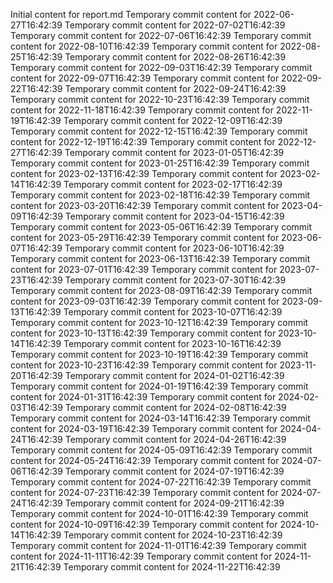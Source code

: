 Initial content for report.md
Temporary commit content for 2022-06-27T16:42:39
Temporary commit content for 2022-07-02T16:42:39
Temporary commit content for 2022-07-06T16:42:39
Temporary commit content for 2022-08-10T16:42:39
Temporary commit content for 2022-08-25T16:42:39
Temporary commit content for 2022-08-26T16:42:39
Temporary commit content for 2022-09-03T16:42:39
Temporary commit content for 2022-09-07T16:42:39
Temporary commit content for 2022-09-22T16:42:39
Temporary commit content for 2022-09-24T16:42:39
Temporary commit content for 2022-10-23T16:42:39
Temporary commit content for 2022-11-18T16:42:39
Temporary commit content for 2022-11-19T16:42:39
Temporary commit content for 2022-12-09T16:42:39
Temporary commit content for 2022-12-15T16:42:39
Temporary commit content for 2022-12-19T16:42:39
Temporary commit content for 2022-12-27T16:42:39
Temporary commit content for 2023-01-05T16:42:39
Temporary commit content for 2023-01-25T16:42:39
Temporary commit content for 2023-02-13T16:42:39
Temporary commit content for 2023-02-14T16:42:39
Temporary commit content for 2023-02-17T16:42:39
Temporary commit content for 2023-02-18T16:42:39
Temporary commit content for 2023-03-20T16:42:39
Temporary commit content for 2023-04-09T16:42:39
Temporary commit content for 2023-04-15T16:42:39
Temporary commit content for 2023-05-06T16:42:39
Temporary commit content for 2023-05-29T16:42:39
Temporary commit content for 2023-06-07T16:42:39
Temporary commit content for 2023-06-10T16:42:39
Temporary commit content for 2023-06-13T16:42:39
Temporary commit content for 2023-07-01T16:42:39
Temporary commit content for 2023-07-23T16:42:39
Temporary commit content for 2023-07-30T16:42:39
Temporary commit content for 2023-08-09T16:42:39
Temporary commit content for 2023-09-03T16:42:39
Temporary commit content for 2023-09-13T16:42:39
Temporary commit content for 2023-10-07T16:42:39
Temporary commit content for 2023-10-12T16:42:39
Temporary commit content for 2023-10-13T16:42:39
Temporary commit content for 2023-10-14T16:42:39
Temporary commit content for 2023-10-16T16:42:39
Temporary commit content for 2023-10-19T16:42:39
Temporary commit content for 2023-10-23T16:42:39
Temporary commit content for 2023-11-20T16:42:39
Temporary commit content for 2024-01-02T16:42:39
Temporary commit content for 2024-01-19T16:42:39
Temporary commit content for 2024-01-31T16:42:39
Temporary commit content for 2024-02-03T16:42:39
Temporary commit content for 2024-02-08T16:42:39
Temporary commit content for 2024-03-14T16:42:39
Temporary commit content for 2024-03-19T16:42:39
Temporary commit content for 2024-04-24T16:42:39
Temporary commit content for 2024-04-26T16:42:39
Temporary commit content for 2024-05-09T16:42:39
Temporary commit content for 2024-05-24T16:42:39
Temporary commit content for 2024-07-06T16:42:39
Temporary commit content for 2024-07-19T16:42:39
Temporary commit content for 2024-07-22T16:42:39
Temporary commit content for 2024-07-23T16:42:39
Temporary commit content for 2024-07-24T16:42:39
Temporary commit content for 2024-09-21T16:42:39
Temporary commit content for 2024-10-01T16:42:39
Temporary commit content for 2024-10-09T16:42:39
Temporary commit content for 2024-10-14T16:42:39
Temporary commit content for 2024-10-23T16:42:39
Temporary commit content for 2024-11-01T16:42:39
Temporary commit content for 2024-11-11T16:42:39
Temporary commit content for 2024-11-21T16:42:39
Temporary commit content for 2024-11-22T16:42:39

